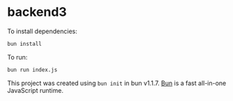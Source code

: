 # backend3

To install dependencies:

```bash
bun install
```

To run:

```bash
bun run index.js
```

This project was created using `bun init` in bun v1.1.7. [Bun](https://bun.sh) is a fast all-in-one JavaScript runtime.
